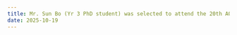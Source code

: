 ```yaml
---
title: Mr. Sun Bo (Yr 3 PhD student) was selected to attend the 20th AOTULE Student Conference held in Tsinghua University from 13 to 15 Oct 2025. Good Job! <span class="badge badge-pill badge-info"
date: 2025-10-19
---
```


